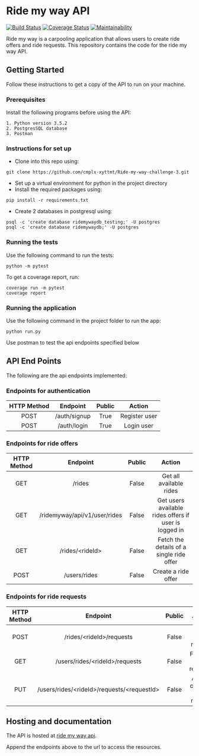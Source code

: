 # Ride my way API
[![Build Status](https://travis-ci.org/cmplx-xyttmt/Ride-my-way-challenge-3.svg?branch=develop)](https://travis-ci.org/cmplx-xyttmt/Ride-my-way-challenge-3)
[![Coverage Status](https://coveralls.io/repos/github/cmplx-xyttmt/Ride-my-way-challenge-3/badge.svg?branch=develop)](https://coveralls.io/github/cmplx-xyttmt/Ride-my-way-challenge-3?branch=develop)
[![Maintainability](https://api.codeclimate.com/v1/badges/736e35a9252daa9c6776/maintainability)](https://codeclimate.com/github/cmplx-xyttmt/Ride-my-way-challenge-3/maintainability)


Ride my way is a carpooling application that allows users to create ride offers and ride requests. 
This repository contains the code for the ride my way API.

## Getting Started
Follow these instructions to get a copy of the API to run on your machine.

### Prerequisites

Install the following programs before using the API:
```
1. Python version 3.5.2
2. PostgresSQL database
3. Postman
```

### Instructions for set up

- Clone into this repo using:
```
git clone https://github.com/cmplx-xyttmt/Ride-my-way-challenge-3.git
```
- Set up a virtual environment for python in the project directory
- Install the required packages using:
```
pip install -r requirements.txt
```
- Create 2 databases in postgresql using:
```
psql -c 'create database ridemywaydb_testing;' -U postgres
psql -c 'create database ridemywaydb;' -U postgres
```

### Running the tests

Use the following command to run the tests:
```
python -m pytest
```
To get a coverage report, run:
```
coverage run -m pytest
coverage report
```

### Running the application
Use the following command in the project folder to run the app:
```
python run.py
```

Use postman to test the api endpoints specified below


## API End Points

The following are the api endpoints implemented:

### Endpoints for authentication
| HTTP Method | Endpoint | Public | Action |
|:-----------:|:--------:|:------:|:------:|  
|POST|/auth/signup|True|Register user|
|POST|/auth/login|True|Login user|

### Endpoints for ride offers
| HTTP Method | Endpoint | Public | Action |
|:-----------:|:--------:|:------:|:------:|  
|GET|/rides|False|Get all available rides|
|GET|/ridemyway/api/v1/user/rides|False|Get users available rides offers if user is logged in|
|GET|/rides/\<rideId\>|False|Fetch the details of a single ride offer|
|POST|/users/rides|False|Create a ride offer|

### Endpoints for ride requests
| HTTP Method | Endpoint | Public | Action |
|:-----------:|:--------:|:------:|:------:|  
|POST|/rides/\<rideId\>/requests|False|Make ride request|
|GET|/users/rides/\<rideId\>/requests|False|Fetch all ride requests|
|PUT|/users/rides/\<rideId\>/requests/\<requestId\>|False|Accept or reject a ride request|


## Hosting and documentation
The API is hosted at [ride my way api](https://ridemywayapidb.herokuapp.com/ridemyway/api/v1/).

Append the endpoints above to the url to access the resources.
